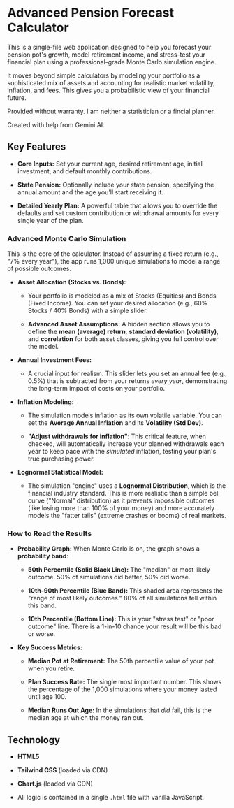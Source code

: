 # Advanced Pension Forecast Calculator

This is a single-file web application designed to help you forecast your pension pot's growth, model retirement income, and stress-test your financial plan using a professional-grade Monte Carlo simulation engine.

It moves beyond simple calculators by modeling your portfolio as a sophisticated mix of assets and accounting for realistic market volatility, inflation, and fees. This gives you a probabilistic view of your financial future.

Provided without warranty. I am neither a statistician or a fincial planner.

Created with help from Gemini AI.

## Key Features

* **Core Inputs:** Set your current age, desired retirement age, initial investment, and default monthly contributions.

* **State Pension:** Optionally include your state pension, specifying the annual amount and the age you'll start receiving it.

* **Detailed Yearly Plan:** A powerful table that allows you to override the defaults and set custom contribution or withdrawal amounts for every single year of the plan.

### Advanced Monte Carlo Simulation

This is the core of the calculator. Instead of assuming a fixed return (e.g., "7% every year"), the app runs 1,000 unique simulations to model a range of possible outcomes.

* **Asset Allocation (Stocks vs. Bonds):**

  * Your portfolio is modeled as a mix of Stocks (Equities) and Bonds (Fixed Income). You can set your desired allocation (e.g., 60% Stocks / 40% Bonds) with a simple slider.

  * **Advanced Asset Assumptions:** A hidden section allows you to define the **mean (average) return**, **standard deviation (volatility)**, and **correlation** for both asset classes, giving you full control over the model.

* **Annual Investment Fees:**

  * A crucial input for realism. This slider lets you set an annual fee (e.g., 0.5%) that is subtracted from your returns *every year*, demonstrating the long-term impact of costs on your portfolio.

* **Inflation Modeling:**

  * The simulation models inflation as its own volatile variable. You can set the **Average Annual Inflation** and its **Volatility (Std Dev)**.

  * **"Adjust withdrawals for inflation"**: This critical feature, when checked, will automatically increase your planned withdrawals each year to keep pace with the *simulated* inflation, testing your plan's true purchasing power.

* **Lognormal Statistical Model:**

  * The simulation "engine" uses a **Lognormal Distribution**, which is the financial industry standard. This is more realistic than a simple bell curve ("Normal" distribution) as it prevents impossible outcomes (like losing more than 100% of your money) and more accurately models the "fatter tails" (extreme crashes or booms) of real markets.

### How to Read the Results

* **Probability Graph:** When Monte Carlo is on, the graph shows a **probability band**:

  * **50th Percentile (Solid Black Line):** The "median" or most likely outcome. 50% of simulations did better, 50% did worse.

  * **10th-90th Percentile (Blue Band):** This shaded area represents the "range of most likely outcomes." 80% of all simulations fell within this band.

  * **10th Percentile (Bottom Line):** This is your "stress test" or "poor outcome" line. There is a 1-in-10 chance your result will be this bad or worse.

* **Key Success Metrics:**

  * **Median Pot at Retirement:** The 50th percentile value of your pot when you retire.

  * **Plan Success Rate:** The single most important number. This shows the percentage of the 1,000 simulations where your money lasted until age 100.

  * **Median Runs Out Age:** In the simulations that *did* fail, this is the median age at which the money ran out.

## Technology

* **HTML5**

* **Tailwind CSS** (loaded via CDN)

* **Chart.js** (loaded via CDN)

* All logic is contained in a single `.html` file with vanilla JavaScript.
